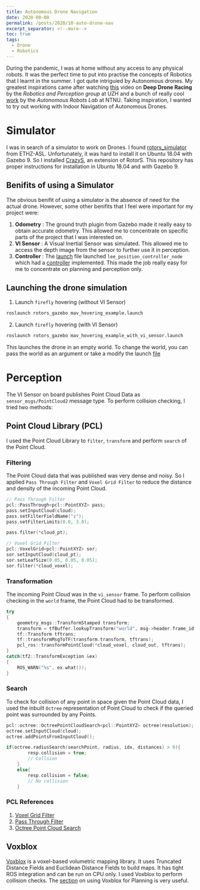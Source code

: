 ```yaml
---
title: Autonomous Drone Navigation
date: 2020-08-08
permalink: /posts/2020/10-auto-drone-nav
excerpt_separator: <!--more-->
toc: true
tags:
  - Drone
  - Robotics
---
```

<!-- Introduction to the Project-->
During the pandemic, I was at home without any access to any physical robots. It was the perfect time to put into practise the concepts of Robotics that I learnt in the summer. I got quite intriguied by Autonomous drones. My greatest inspirations came after watching [this](https://www.youtube.com/watch?v=8RILnqPxo1s) video on __Deep Drone Racing__ by the _Robotics and Perception group_ at UZH and a bunch of really cool [work](https://www.youtube.com/playlist?list=PLu70ME0whad8hdnmNtTlttJrQcGk95udj) by the _Autonomous Robots Lab_ at NTNU. Taking inspiration, I wanted to try out working with Indoor Navigation of Autonomous Drones.

<!--more-->

# Simulator
I was in search of a simulator to work on Drones. I found [rotors_simulator](https://github.com/ethz-asl/rotors_simulator) from ETHZ-ASL. Unfortunately, it was hard to install it on Ubuntu 18.04 with Gazebo 9. So I installed [CrazyS](https://github.com/gsilano/CrazyS), an extension of RotorS. This repository has proper instructions for installation in Ubuntu 18.04 and with Gazebo 9.

## Benifits of using a Simulator
The obvious benifit of using a simulator is the absence of need for the actual drone. However, some other benifits that I feel were important for my project were:
1. __Odometry__ : The ground truth plugin from Gazebo made it really easy to obtain accurate odometry. This allowed me to concentrate on specific parts of the project that I was interested on.
2. __VI Sensor__ : A Visual Inertial Sensor was simulated. This allowed me to access the depth image from the sensor to further use it in perception.
3. __Controller__ : The [launch](https://github.com/gsilano/CrazyS/blob/master/rotors_gazebo/launch/mav_hovering_example_with_vi_sensor.launch) file launched `lee_position_controller_node` which had a [controller](https://github.com/gsilano/CrazyS/blob/master/rotors_control/src/nodes/lee_position_controller_node.cpp) implemented. This made the job really easy for me to concentrate on planning and perception only.

## Launching the drone simulation
1. Launch `firefly` hovering (without VI Sensor)
```bash
roslaunch rotors_gazebo mav_hovering_example.launch
```
2. Launch `firefly` hovering (with VI Sensor)
```bash
roslaunch rotors_gazebo mav_hovering_example_with_vi_sensor.launch
```
This launches the drone in an empty world. To change the world, you can pass the world as an argument or take a modify the launch [file](https://github.com/gsilano/CrazyS/blob/master/rotors_gazebo/launch/mav_hovering_example_with_vi_sensor.launch#L4)

# Perception
The VI Sensor on board publishes Point Cloud Data as `sensor_msgs/PointCloud2` message type. To perform collision checking, I tried two methods:
## Point Cloud Library (PCL)
I used the Point Cloud Library to `filter`, `transform` and perform `search` of the Point Cloud.

### Filtering
The Point Cloud data that was published was very dense and noisy. So I applied `Pass Through Filter` and `Voxel Grid Filter` to reduce the distance and density of the incoming Point Cloud.

```c++
// Pass Through Filter
pcl::PassThrough<pcl::PointXYZ> pass;
pass.setInputCloud(cloud);
pass.setFilterFieldName("z");
pass.setFilterLimits(0.0, 3.0);

pass.filter(*cloud_pt);

// Voxel Grid Filter
pcl::VoxelGrid<pcl::PointXYZ> sor;
sor.setInputCloud(cloud_pt);
sor.setLeafSize(0.05, 0.05, 0.05);
sor.filter(*cloud_voxel);
```

### Transformation
The incoming Point Cloud was in the `vi_sensor` frame. To perform collision checking in the `world` frame, the Point Cloud had to be transformed.

```c++
try
{
    geometry_msgs::TransformStamped transform;
    transform = tfBuffer.lookupTransform("world", msg->header.frame_id ,ros::Time(0), ros::Duration(3.0));
    tf::Transform tftrans;
    tf::transformMsgToTF(transform.transform, tftrans);
    pcl_ros::transformPointCloud(*cloud_voxel, cloud_out, tftrans);
}
catch(tf2::TransformException &ex)
{
    ROS_WARN("%s", ex.what());
}
```

### Search
To check for collision of any point in space given the Point Cloud data, I used the inbuilt `Octree` representation of Point Cloud to check if the queried point was surrounded by any Points. 

```c++
pcl::octree::OctreePointCloudSearch<pcl::PointXYZ> octree(resolution);
octree.setInputCloud(cloud);
octree.addPointsFromInputCloud();

if(octree.radiusSearch(searchPoint, radius, idx, distances) > 0){
		resp.collision = true;
		// Collsion
	}
	else{
		resp.collision = false;
		// No collision
	}
``` 

### PCL References
1. [Voxel Grid Filter](https://pointclouds.org/documentation/tutorials/voxel_grid.html)
2. [Pass Through Filter](https://pointclouds.org/documentation/tutorials/passthrough.html)
3. [Octree Point Cloud Search](https://pointclouds.org/documentation/classpcl_1_1octree_1_1_octree_point_cloud_search.html)

## Voxblox
[Voxblox](https://github.com/ethz-asl/voxblox) is a voxel-based volumetric mapping library. It uses Truncated Distance Fields and Euclidean Distance Fields to build maps. It has tight ROS integration and can be run on CPU only. I used Voxblox to perform collision checks. The [section](https://voxblox.readthedocs.io/en/latest/pages/Using-Voxblox-for-Planning.html) on using Voxblox for Planning is very useful.
<!--Planner-->
<!--Post Processing-->